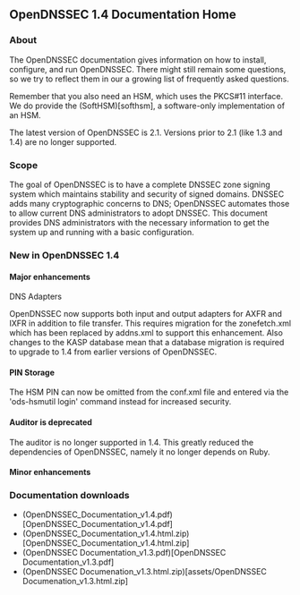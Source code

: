 ## OpenDNSSEC 1.4 Documentation Home

### About

The OpenDNSSEC documentation gives information on how to install, configure, and run OpenDNSSEC. There might still remain some questions, so we try to reflect them in our a growing list of frequently asked questions.

Remember that you also need an HSM, which uses the PKCS#11 interface. We do provide the (SoftHSM)[softhsm], a software-only implementation of an HSM.

The latest version of OpenDNSSEC is 2.1.  Versions prior to 2.1 (like 1.3 and 1.4) are no longer supported.

### Scope

The goal of OpenDNSSEC is to have a complete DNSSEC zone signing system which maintains stability and security of signed domains. DNSSEC adds many cryptographic concerns to DNS; OpenDNSSEC automates those to allow current DNS administrators to adopt DNSSEC. This document provides DNS administrators with the necessary information to get the system up and running with a basic configuration.

### New in OpenDNSSEC 1.4

#### Major enhancements

DNS Adapters

OpenDNSSEC now supports both input and output adapters for AXFR and IXFR in addition to file transfer.
This requires migration for the zonefetch.xml which has been replaced by addns.xml to support this enhancement.
Also changes to the KASP database mean that a database migration is required to upgrade to 1.4 from earlier versions of OpenDNSSEC.

#### PIN Storage

The HSM PIN can now be omitted from the conf.xml file and entered via the 'ods-hsmutil login' command instead for increased security.

#### Auditor is deprecated

The auditor is no longer supported in 1.4. This greatly reduced the dependencies of OpenDNSSEC, namely it no longer depends on Ruby.

#### Minor enhancements

### Documentation downloads

- (OpenDNSSEC_Documentation_v1.4.pdf)[OpenDNSSEC_Documentation_v1.4.pdf]
- (OpenDNSSEC_Documentation_v1.4.html.zip)[OpenDNSSEC_Documentation_v1.4.html.zip]
- (OpenDNSSEC Documentation_v1.3.pdf)[OpenDNSSEC Documentation_v1.3.pdf]
- (OpenDNSSEC Documenation_v1.3.html.zip)[assets/OpenDNSSEC Documenation_v1.3.html.zip]

